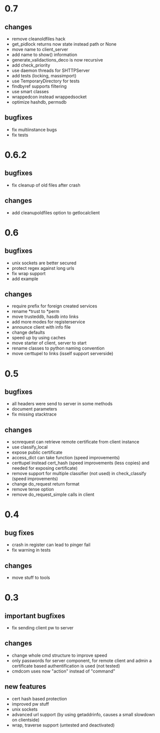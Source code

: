 # 0.7

## changes
* remove cleanoldfiles hack
* get_pidlock returns now state instead path or None
* move name to client_server
* add name to show() information
* generate_validactions_deco is now recursive
* add check_priority
* use daemon threads for SHTTPServer
* add tests (locking, massimport)
* use TemporaryDirectory for tests
* findbyref supports filtering
* use smart classes
* wrappedcon instead wrappedsocket
* optimize hashdb, permsdb


## bugfixes
* fix multiinstance bugs
* fix tests


# 0.6.2
## bugfixes
* fix cleanup of old files after crash
## changes
* add cleanupoldfiles option to getlocalclient

# 0.6
## bugfixes
* unix sockets are better secured
* protect regex against long urls
* fix wrap support
* add example

## changes
* require prefix for foreign created services
* rename *trust to *perm
* move trusteddb, hasdb into links
* add more modes for registerservice
* announce client with info file
* change defaults
* speed up by using caches
* move starter of client, server to start
* rename classes to python naming convention
* move certtupel to links (isself support serverside)

# 0.5
## bugfixes
* all headers were send to server in some methods
* document parameters
* fix missing stacktrace

## changes
* scnrequest can retrieve remote certificate from client instance
* use classify_local
* expose public certificate
* access_dict can take function (speed improvements)
* certtupel instead cert_hash (speed improvements (less copies) and needed for exposing certificate)
* remove support for multiple classifier (not used) in check_classify (speed improvements)
* change do_request return format
* remove tense option
* remove do_request_simple calls in client

# 0.4
## bug fixes
* crash in register can lead to pinger fail
* fix warning in tests
## changes
* move stuff to tools

# 0.3
## important bugfixes
* fix sending client pw to server

## changes
* change whole cmd structure to improve speed
* only passwords for server component, for remote client and admin a certificate based authentification is used (not tested)
* cmdcom uses now "action" instead of "command"


## new features
* cert hash based protection
* improved pw stuff
* unix sockets
* advanced url support (by using getaddrinfo, causes a small slowdown on clientside)
* wrap, traverse support (untested and deactivated)


